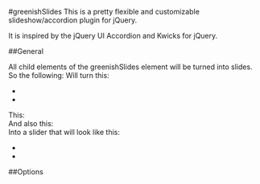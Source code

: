 #greenishSlides
This is a pretty flexible and customizable slideshow/accordion plugin for jQuery.
 
It is inspired by the jQuery UI Accordion and Kwicks for jQuery.

##General

All child elements of the greenishSlides element will be turned into slides.
So the following:
	<script>
		jQuery(document).ready(function(){
			$("myElement").greenishSlides();
		});
	</script>
Will turn this:
	<ul class="myElement">
		<li></li>
		<li></li>
	</ul>
This:
	<div class="myElement">
		<div></div>
		<div></div>
	</div>
And also this: 
	<div class="myElement">
		<a></a>
		<div></div>
	</div>
Into a slider that will look like this:
	<ul class="myElement greenishSlides">
		<li class="gSSlide gSHorizontal/gSVertical [active] [positionActive] [top/left] [bottom/right]"></li>
		<li class="gSSlide gSHorizontal/gSVertical [active] [positionActive] [top/left] [bottom/right]"></li>
	</ul>

##Options